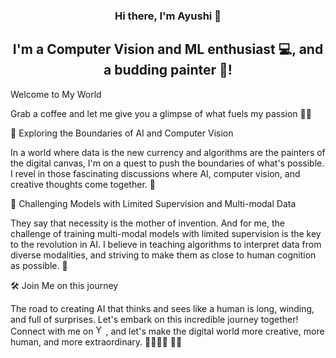 <h3 align="center">
Hi there, I'm Ayushi 👋
</h3>

<h2 align="center">
I'm a Computer Vision and ML enthusiast 💻, and a budding painter 🎨!
</h2> 

Welcome to My World

Grab a coffee and let me give you a glimpse of what fuels my passion 🧠🤖

🌌 Exploring the Boundaries of AI and Computer Vision

In a world where data is the new currency and algorithms are the painters of the digital canvas, I'm on a quest to push the boundaries of what's possible. I revel in those fascinating discussions where AI, computer vision, and creative thoughts come together. 🤯

🤖 Challenging Models with Limited Supervision and Multi-modal Data

They say that necessity is the mother of invention. And for me, the challenge of training multi-modal models with limited supervision is the key to the revolution in AI. I believe in teaching algorithms to interpret data from diverse modalities, and striving to make them as close to human cognition as possible. 🎨

🛠️ Join Me on this journey

The road to creating AI that thinks and sees like a human is long, winding, and full of surprises. Let's embark on this incredible journey together! Connect with me on <a href="https://www.linkedin.com/in/ayushi-sharma-599a1812a/"><img src="https://raw.githubusercontent.com/yushi1007/yushi1007/main/images/linkedin.svg" alt="Yu Shi | LinkedIn" width="16px"/></a>, and let's make the digital world more creative, more human, and more extraordinary. 👨‍💻👩‍💻 🎨✨
